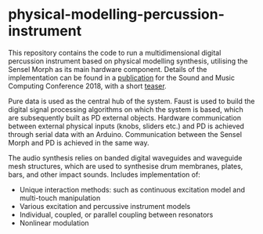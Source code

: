 # physical-modelling-percussion-instrument

This repository contains the code to run a multidimensional digital percussion instrument based on physical modelling synthesis, utilising the Sensel Morph as its main hardware component. Details of the implementation can be found in a [publication](https://zenodo.org/record/1422605#.W-Gc4npKh25) for the Sound and Music Computing Conference 2018, with a short [teaser](https://www.youtube.com/watch?v=bZT4uirgQBM).

Pure data is used as the central hub of the system. Faust is used to build the digital signal processing algorithms on which the system is based, which are subsequently built as PD external objects. Hardware communication between external physical inputs (knobs, sliders etc.) and PD is achieved through serial data with an Arduino. Communication between the Sensel Morph and PD is achieved in the same way.

The audio synthesis relies on banded digital waveguides and waveguide mesh structures, which are used to synthesise drum membranes, plates, bars, and other impact sounds. Includes implementation of:
- Unique interaction methods: such as continuous excitation model and multi-touch manipulation
- Various excitation and percussive instrument models
- Individual, coupled, or parallel coupling between resonators 
- Nonlinear modulation
